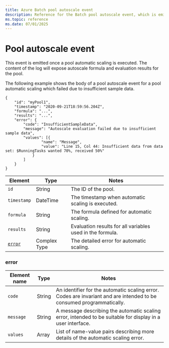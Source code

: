 ```yaml
---
title: Azure Batch pool autoscale event
description: Reference for the Batch pool autoscale event, which is emitted once a pool automatic scaling is executed. The content of the log will expose autoscale formula and evaluation results for the pool.
ms.topic: reference
ms.date: 07/01/2025
---
```


# Pool autoscale event

 This event is emitted once a pool automatic scaling is executed. The content of the log will expose autoscale formula and evaluation results for the pool.

 The following example shows the body of a pool autoscale event for a pool automatic scaling which failed due to insufficient sample data.

```
{
    "id": "myPool1",
    "timestamp": "2020-09-21T18:59:56.204Z",
    "formula": "...",
    "results": "...",
    "error": {
        "code": "InsufficientSampleData",
        "message": "Autoscale evaluation failed due to insufficient sample data",
        "values": [{
                "name": "Message",
                "value": "Line 15, Col 44: Insufficient data from data set: $RunningTasks wanted 70%, received 50%"
            }
        ]
    }
}
```

|Element|Type|Notes|
|-------------|----------|-----------|
|`id`|String|The ID of the pool.|
|`timestamp`|DateTime|The timestamp when automatic scaling is executed.|
|`formula`|String|The formula defined for automatic scaling.|
|`results`|String|Evaluation results for all variables used in the formula.|
|[`error`](#error)|Complex Type|The detailed error for automatic scaling.|

###  <a name="error"></a> error

|Element name|Type|Notes|
|------------------|----------|-----------|
|`code`|String|An identifier for the automatic scaling error. Codes are invariant and are intended to be consumed programmatically.|
|`message`|String|A message describing the automatic scaling error, intended to be suitable for display in a user interface.|
|`values`|Array|List of name-value pairs describing more details of the automatic scaling error.|
